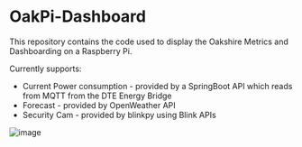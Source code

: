 # OakPi-Dashboard
This repository contains the code used to display the Oakshire Metrics and Dashboarding on a Raspberry Pi.

Currently supports:
- Current Power consumption - provided by a SpringBoot API which reads from MQTT from the DTE Energy Bridge
- Forecast - provided by OpenWeather API
- Security Cam - provided by blinkpy using Blink APIs


![image](https://github.com/Xsixteen/OakPi-Dashboard/assets/3039039/8aafe952-63a1-46a5-b32a-338df635b788)

